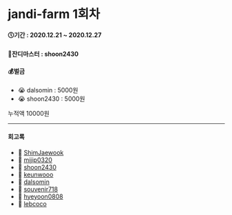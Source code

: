 # jandi-farm 1회차

#### 🕔기간 : 2020.12.21 ~ 2020.12.27

#### 👑잔디마스터 : shoon2430

#### 💰벌금

* 😭 dalsomin : 5000원
* 😭 shoon2430 : 5000원

누적액 10000원

---

#### 회고록

* 🌱 [ShimJaewook](https://github.com/jandifarm/jandi-farm-history/blob/master/jandi-farm-01회차/회고록/ShimJaewook.md)  
* 🌱 [mijip0320](https://github.com/jandifarm/jandi-farm-history/blob/master/jandi-farm-01회차/회고록/mijip0320.md)
* 🌱 [shoon2430](https://github.com/jandifarm/jandi-farm-history/blob/master/jandi-farm-01회차/회고록/shoon2430.md)
* 🌱 [keunwooo](https://github.com/jandifarm/jandi-farm-history/blob/master/jandi-farm-01회차/회고록/keunwooo.md)
* 🌱 [dalsomin](https://github.com/jandifarm/jandi-farm-history/blob/master/jandi-farm-01회차/회고록/dalsomin.md)
* 🌱 [souvenir718](https://github.com/jandifarm/jandi-farm-history/blob/master/jandi-farm-01회차/회고록/souvenir718.md)
* 🌱 [hyeyoon0808](https://github.com/jandifarm/jandi-farm-history/blob/master/jandi-farm-01회차/회고록/hyeyoon0808.md)
* 🌱 [lebcoco](https://github.com/jandifarm/jandi-farm-history/blob/master/jandi-farm-01회차/회고록/lebcoco.md)
